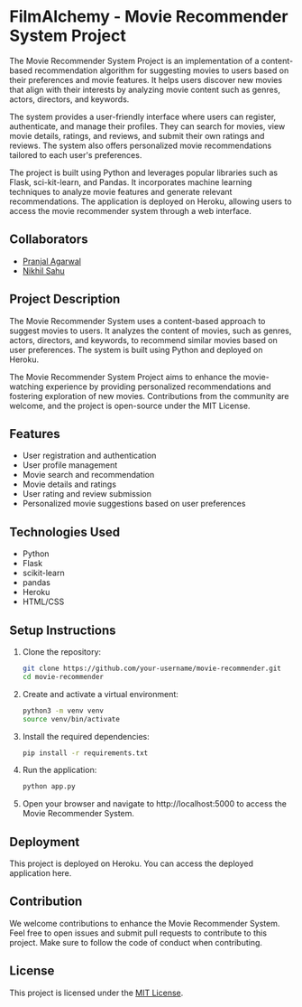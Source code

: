 # FilmAlchemy -  Movie Recommender System Project

The Movie Recommender System Project is an implementation of a content-based recommendation algorithm for suggesting movies to users based on their preferences and movie features. It helps users discover new movies that align with their interests by analyzing movie content such as genres, actors, directors, and keywords.

The system provides a user-friendly interface where users can register, authenticate, and manage their profiles. They can search for movies, view movie details, ratings, and reviews, and submit their own ratings and reviews. The system also offers personalized movie recommendations tailored to each user's preferences.

The project is built using Python and leverages popular libraries such as Flask, sci-kit-learn, and Pandas. It incorporates machine learning techniques to analyze movie features and generate relevant recommendations. The application is deployed on Heroku, allowing users to access the movie recommender system through a web interface.

## Collaborators

- [Pranjal Agarwal](https://github.com/Pranjal360Agarwal)
- [Nikhil Sahu](https://github.com/Nikhils1206)

## Project Description

The Movie Recommender System uses a content-based approach to suggest movies to users. It analyzes the content of movies, such as genres, actors, directors, and keywords, to recommend similar movies based on user preferences. The system is built using Python and deployed on Heroku.

The Movie Recommender System Project aims to enhance the movie-watching experience by providing personalized recommendations and fostering exploration of new movies. Contributions from the community are welcome, and the project is open-source under the MIT License.

## Features

- User registration and authentication
- User profile management
- Movie search and recommendation
- Movie details and ratings
- User rating and review submission
- Personalized movie suggestions based on user preferences

## Technologies Used

- Python
- Flask
- scikit-learn
- pandas
- Heroku
- HTML/CSS

## Setup Instructions

1. Clone the repository:

   ```bash
   git clone https://github.com/your-username/movie-recommender.git
   cd movie-recommender

2. Create and activate a virtual environment:

   ```bash
   python3 -m venv venv
   source venv/bin/activate

3. Install the required dependencies:

   ```bash
   pip install -r requirements.txt

4. Run the application:

   ```bash
   python app.py

5. Open your browser and navigate to http://localhost:5000 to access the          Movie Recommender System.


## Deployment
This project is deployed on Heroku. You can access the deployed application here.

## Contribution
We welcome contributions to enhance the Movie Recommender System. Feel free to open issues and submit pull requests to contribute to this project. Make sure to follow the code of conduct when contributing.

## License
This project is licensed under the [MIT License](https://github.com/Pranjal360Agarwal/FilmAlchemy/blob/main/LICENSE).
